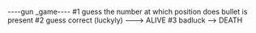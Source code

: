 ----gun _game----
#1 guess the number at which position does bullet is present
#2 guess correct (luckyly) ---> ALIVE
#3 badluck --> DEATH
